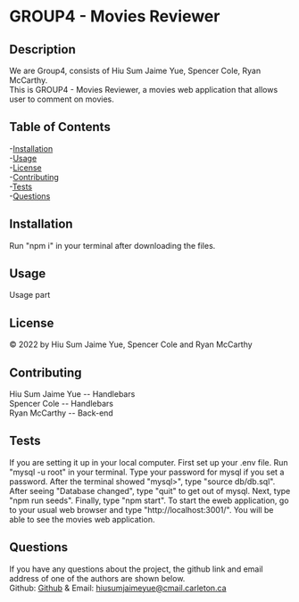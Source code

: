 # GROUP4 - Movies Reviewer
                
## Description       
We are Group4, consists of Hiu Sum Jaime Yue, Spencer Cole, Ryan McCarthy.          
This is GROUP4 - Movies Reviewer, a movies web application that allows user to comment on movies.         

## Table of Contents               
-[Installation](#installation)          
-[Usage](#usage)          
-[License](#license)          
-[Contributing](#contributing)          
-[Tests](#tests)        
-[Questions](#questions)        

## Installation         
Run "npm i" in your terminal after downloading the files.               

## Usage         
Usage part

## License         
&copy; 2022 by Hiu Sum Jaime Yue, Spencer Cole and Ryan McCarthy         
 
         

## Contributing         
Hiu Sum Jaime Yue -- Handlebars          
Spencer Cole  -- Handlebars          
Ryan McCarthy    --  Back-end           

## Tests         
If you are setting it up in your local computer. First set up your .env file. Run "mysql -u root" in your terminal. Type your password for mysql if you set a password. After the terminal showed "mysql>", type "source db/db.sql". After seeing "Database changed", type "quit" to get out of mysql. Next, type "npm run seeds". Finally, type "npm start". To start the eweb application, go to your usual web browser and type "http://localhost:3001/". You will be able to see the movies web application. 

## Questions         
If you have any questions about the project, 
the github link and email address of one of the authors are shown below.                   
Github: [Github](https://github.com/HiuSumJaimeYue) 
& Email: [hiusumjaimeyue@cmail.carleton.ca](mailto:hiusumjaimeyue@cmail.carleton.ca)
